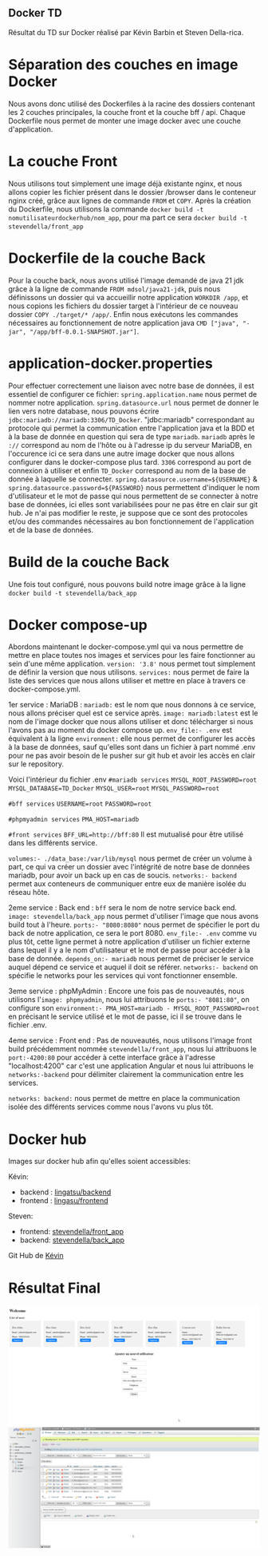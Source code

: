 ## Docker TD

Résultat du TD sur Docker réalisé par Kévin Barbin et Steven Della-rica.

# Séparation des couches en image Docker

Nous avons donc utilisé des Dockerfiles à la racine des dossiers contenant les 2 couches principales, la couche front et la couche bff / api. 
Chaque Dockerfile nous permet de monter une image docker avec une couche d'application.

# La couche Front

Nous utilisons tout simplement une image déjà existante nginx, et nous allons copier les fichier présent dans le dossier /browser dans le conteneur nginx créé, grâce aux lignes de commande `FROM` et `COPY`.
Après la création du Dockerfile, nous utilisons la commande `docker build -t nomutilisateurdockerhub/nom_app`, pour ma part ce sera `docker build -t stevendella/front_app`

# Dockerfile de la couche Back

Pour la couche back, nous avons utilisé l'image demandé de java 21 jdk grâce à la ligne de commande `FROM mdsol/java21-jdk`, puis nous définissons un dossier qui va accueillir notre application `WORKDIR /app`, et nous copions les fichiers du dossier target à l'intérieur de ce nouveau dossier `COPY ./target/* /app/`.
Enfin nous exécutons les commandes nécessaires au fonctionnement de notre application java `CMD ["java", "-jar", "/app/bff-0.0.1-SNAPSHOT.jar"]`.

# application-docker.properties

Pour effectuer correctement une liaison avec notre base de données, il est essentiel de configurer ce fichier:
`spring.application.name` nous permet de nommer notre application.
`spring.datasource.url` nous permet de donner le lien vers notre database, nous pouvons écrire `jdbc:mariadb://mariadb:3306/TD_Docker`. "jdbc:mariadb" correspondant au protocole qui permet la communication entre l'application java et la BDD et à la base de donnée en question qui sera de type `mariadb`. `mariadb` après le `://` correspond au nom de l'hôte ou à l'adresse ip du serveur MariaDB, en l'occurence ici ce sera dans une autre image docker que nous allons configurer dans le docker-compose plus tard. `3306` correspond au port de connexion à utiliser et enfin `TD_Docker` correspond au nom de la base de donnée à laquelle se connecter.
`spring.datasource.username=${USERNAME}` & `spring.datasource.password=${PASSWORD}` nous permettent d'indiquer le nom d'utilisateur et le mot de passe qui nous permettent de se connecter à notre base de données, ici elles sont variabilisées pour ne pas être en clair sur git hub.
Je n'ai pas modifier le reste, je suppose que ce sont des protocoles et/ou des commandes nécessaires au bon fonctionnement de l'application et de la base de données.

# Build de la couche Back

Une fois tout configuré, nous pouvons build notre image grâce à la ligne `docker build -t stevendella/back_app`

# Docker compose-up

Abordons maintenant le docker-compose.yml qui va nous permettre de mettre en place toutes nos images et services pour les faire fonctionner au sein d'une même application.
`version: '3.8'` nous permet tout simplement de définir la version que nous utilisons.
`services:` nous permet de faire la liste des services que nous allons utiliser et mettre en place à travers ce docker-compose.yml.

1er service : MariaDB :
`mariadb:` est le nom que nous donnons à ce service, nous allons préciser quel est ce service après.
`image: mariadb:latest` est le nom de l'image docker que nous allons utiliser et donc télécharger si nous l'avons pas au moment du docker compose up.
`env_file:- .env` est équivalent à la ligne `environment:` elle nous permet de configurer les accès à la base de données, sauf qu'elles sont dans un fichier à part nommé .env pour ne pas avoir besoin de le pusher sur git hub et avoir les accès en clair sur le repository.

Voici l'intérieur du fichier .env
`#mariadb services`
`MYSQL_ROOT_PASSWORD=root`
`MYSQL_DATABASE=TD_Docker`
`MYSQL_USER=root`
`MYSQL_PASSWORD=root`

`#bff services`
`USERNAME=root`
`PASSWORD=root`

`#phpmyadmin services`
`PMA_HOST=mariadb`

`#front services`
`BFF_URL=http://bff:80`
Il est mutualisé pour être utilisé dans les différents service.

`volumes:- ./data_base:/var/lib/mysql` nous permet de créer un volume à part, ce qui va créer un dossier avec l'intégrité de notre base de données mariadb, pour avoir un back up en cas de soucis.
`networks:- backend` permet aux conteneurs de communiquer entre eux de manière isolée du réseau hôte.

2eme service : Back end :
`bff` sera le nom de notre service back end.
`image: stevendella/back_app` nous permet d'utiliser l'image que nous avons build tout à l'heure.
`ports:- "8080:8080"` nous permet de spécifier le port du back de notre application, ce sera le port 8080.
`env_file:- .env` comme vu plus tôt, cette ligne permet à notre application d'utiliser un fichier externe dans lequel il y a le nom d'utilisateur et le mot de passe pour accéder à la base de donnée.
`depends_on:- mariadb` nous permet de préciser le service auquel dépend ce service et auquel il doit se référer.
`networks:- backend` on spécifie le networks pour les services qui vont fonctionner ensemble.

3eme service : phpMyAdmin :
Encore une fois pas de nouveautés, nous utilisons l'`image: phpmyadmin`, nous lui attribuons le `ports:- "8081:80"`, on configure son `environment:- PMA_HOST=mariadb - MYSQL_ROOT_PASSWORD=root` en précisant le service utilisé et le mot de passe, ici il se trouve dans le fichier .env.

4eme service : Front end :
Pas de nouveautés, nous utilisons l'image front build précédemment nommée `stevendella/front_app`, nous lui attribuons le `port:-4200:80` pour accéder à cette interface grâce à l'adresse "localhost:4200" car c'est une application Angular et nous lui attribuons le `networks:-backend` pour délimiter clairement la communication entre les services.


`networks: backend:` nous permet de mettre en place la communication isolée des différents services comme nous l'avons vu plus tôt.

# Docker hub

Images sur docker hub afin qu'elles soient accessibles:

Kévin:
- backend : [lingatsu/backend](https://hub.docker.com/r/lingatsu/backend)
- frontend : [lingasu/frontend](https://hub.docker.com/r/lingatsu/frontend)

Steven:
- frontend: [stevendella/front_app](https://hub.docker.com/r/stevendella/front_app)
- backend: [stevendella/back_app](https://hub.docker.com/r/stevendella/back_app)

Git Hub de [Kévin](https://github.com/Lingatsu/td-docker)

# Résultat Final
![Vue utilisateurs côté frontend](user_added_front.png)
![Utilisateurs backend](user_added_back.png)